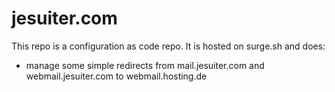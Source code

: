 # jesuiter.com 

This repo is a configuration as code repo. 
It is hosted on surge.sh and does: 

- manage some simple redirects from mail.jesuiter.com and webmail.jesuiter.com to webmail.hosting.de